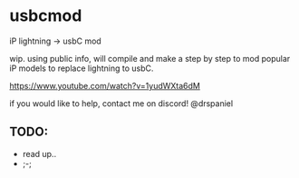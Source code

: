 # usbcmod
iP lightning -> usbC mod


wip. using public info, will compile and make a step by step to mod popular iP models to replace lightning to usbC.

https://www.youtube.com/watch?v=1yudWXta6dM

if you would like to help, contact me on discord! @drspaniel

TODO:
-

- read up..
- ;-;
